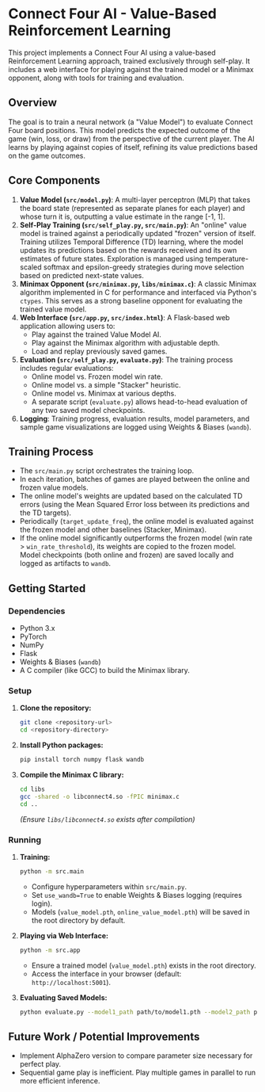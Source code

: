 # Connect Four AI - Value-Based Reinforcement Learning

This project implements a Connect Four AI using a value-based Reinforcement Learning approach, trained exclusively through self-play. It includes a web interface for playing against the trained model or a Minimax opponent, along with tools for training and evaluation.

## Overview

The goal is to train a neural network (a "Value Model") to evaluate Connect Four board positions. This model predicts the expected outcome of the game (win, loss, or draw) from the perspective of the current player. The AI learns by playing against copies of itself, refining its value predictions based on the game outcomes.

## Core Components

1.  **Value Model (`src/model.py`)**: A multi-layer perceptron (MLP) that takes the board state (represented as separate planes for each player) and whose turn it is, outputting a value estimate in the range [-1, 1].
2.  **Self-Play Training (`src/self_play.py`, `src/main.py`)**: An "online" value model is trained against a periodically updated "frozen" version of itself. Training utilizes Temporal Difference (TD) learning, where the model updates its predictions based on the rewards received and its own estimates of future states. Exploration is managed using temperature-scaled softmax and epsilon-greedy strategies during move selection based on predicted next-state values.
3.  **Minimax Opponent (`src/minimax.py`, `libs/minimax.c`)**: A classic Minimax algorithm implemented in C for performance and interfaced via Python's `ctypes`. This serves as a strong baseline opponent for evaluating the trained value model.
4.  **Web Interface (`src/app.py`, `src/index.html`)**: A Flask-based web application allowing users to:
    - Play against the trained Value Model AI.
    - Play against the Minimax algorithm with adjustable depth.
    - Load and replay previously saved games.
5.  **Evaluation (`src/self_play.py`, `evaluate.py`)**: The training process includes regular evaluations:
    - Online model vs. Frozen model win rate.
    - Online model vs. a simple "Stacker" heuristic.
    - Online model vs. Minimax at various depths.
    - A separate script (`evaluate.py`) allows head-to-head evaluation of any two saved model checkpoints.
6.  **Logging**: Training progress, evaluation results, model parameters, and sample game visualizations are logged using Weights & Biases (`wandb`).

## Training Process

- The `src/main.py` script orchestrates the training loop.
- In each iteration, batches of games are played between the online and frozen value models.
- The online model's weights are updated based on the calculated TD errors (using the Mean Squared Error loss between its predictions and the TD targets).
- Periodically (`target_update_freq`), the online model is evaluated against the frozen model and other baselines (Stacker, Minimax).
- If the online model significantly outperforms the frozen model (win rate > `win_rate_threshold`), its weights are copied to the frozen model. Model checkpoints (both online and frozen) are saved locally and logged as artifacts to `wandb`.

## Getting Started

### Dependencies

- Python 3.x
- PyTorch
- NumPy
- Flask
- Weights & Biases (`wandb`)
- A C compiler (like GCC) to build the Minimax library.

### Setup

1.  **Clone the repository:**
    ```bash
    git clone <repository-url>
    cd <repository-directory>
    ```
2.  **Install Python packages:**
    ```bash
    pip install torch numpy flask wandb
    ```
3.  **Compile the Minimax C library:**
    ```bash
    cd libs
    gcc -shared -o libconnect4.so -fPIC minimax.c
    cd ..
    ```
    _(Ensure `libs/libconnect4.so` exists after compilation)_

### Running

1.  **Training:**

    ```bash
    python -m src.main
    ```

    - Configure hyperparameters within `src/main.py`.
    - Set `use_wandb=True` to enable Weights & Biases logging (requires login).
    - Models (`value_model.pth`, `online_value_model.pth`) will be saved in the root directory by default.

2.  **Playing via Web Interface:**

    ```bash
    python -m src.app
    ```

    - Ensure a trained model (`value_model.pth`) exists in the root directory.
    - Access the interface in your browser (default: `http://localhost:5001`).

3.  **Evaluating Saved Models:**
    ```bash
    python evaluate.py --model1_path path/to/model1.pth --model2_path path/to/model2.pth --num_games 100
    ```

## Future Work / Potential Improvements

- Implement AlphaZero version to compare parameter size necessary for perfect play.
- Sequential game play is inefficient. Play multiple games in parallel to run more efficient inference.
